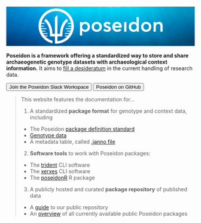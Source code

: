 ![poseidon banner with logo](_media/Poseidon-Logo-WaterGraphicLrg.png)

**Poseidon is a framework offering a standardized way to store and share archaeogenetic genotype datasets with archaeological context information.** It aims to [fill a desideratum](background.md) in the current handling of research data. 

<div id="landingPageButtonsOuter">
  <div id="landingPageButtonsInner">
    <button onclick="window.open(
      'https://github.com/poseidon-framework',
      '_blank');;"
      class="button">
      <span>
        <i class="fab fa-slack" aria-hidden="true"></i> Join the Poseidon Slack Workspace
      </span>
    </button>
    <button onclick="window.open(
      'https://github.com/poseidon-framework',
      '_blank');;"
      class="button">
      <span>
        <i class="fab fa-github" aria-hidden="true"></i> Poseidon on GitHub
      </span>
    </button>
  </div>
</div>

> This website features the documentation for...
>
> 1. A standardized **package format** for genotype and context data, including
>   - The Poseidon [package definition standard](standard)
>   - [Genotype data](genotype_data)
>   - A metadata table, called [.janno file](janno_details)
> 2. **Software tools** to work with Poseidon packages:
>   - The [trident](trident) CLI software
>   - The [xerxes](xerxes) CLI software
>   - The [poseidonR](poseidonR) R package
> 3. A publicly hosted and curated **package repository** of published data
>   - A [guide](repo_guide) to our public repository
>   - An [overview](https://poseidon-framework.github.io/published_data/) of all currently available public Poseidon packages
<!-- > - An experimental [explorer](repo_explorer) of our public repository -->
